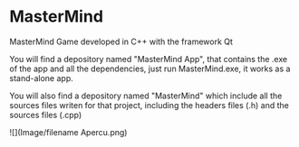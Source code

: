 # MasterMind
MasterMind Game developed in C++ with the framework Qt

You will find a depository named "MasterMind App", that contains the .exe of the app and all the dependencies, just run MasterMind.exe, it works as a stand-alone app.

You will also find a depository named "MasterMind" which include all the sources files writen for that project, including the headers files (.h) and the sources files (.cpp)

![](Image/filename Apercu.png)

